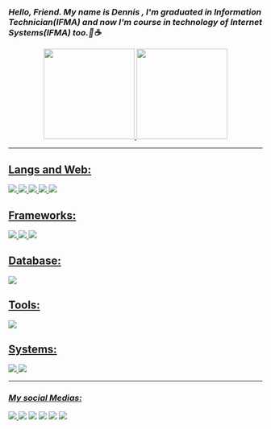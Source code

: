 ### *Hello, Friend. My name is Dennis , I'm graduated in Information Technician(IFMA) and now I'm course in technology of Internet Systems(IFMA) too.👋☕*
<div align="center">
  <a href="https://github.com/DennisGabriel-Dev">
  <img height="180em" src="https://github-readme-stats.vercel.app/api?username=DennisGabriel-Dev&show_icons=true&theme=chartreuse-dark&include_all_commits=true&count_private=true"/>
  <img height="180em" src="https://github-readme-stats.vercel.app/api/top-langs/?username=DennisGabriel-Dev&layout=compact&langs_count=7&theme=chartreuse-dark"/>
</div>
  
***  

## Langs and Web: <br>
![](https://img.shields.io/badge/-Java-informational/?style=for-the-badge&logo=java17&color=orangered&labelColor=black)
![](https://img.shields.io/badge/-Python-informational/?style=for-the-badge&logo=python&color=blue&labelColor=black)
![](https://img.shields.io/badge/-JavaScript-informational/?style=for-the-badge&logo=JavaScript&color=yellow&labelColor=black)
![](https://img.shields.io/badge/-HTML-informational/?style=for-the-badge&logo=HTML5&color=darkorange&labelColor=black)
![](https://img.shields.io/badge/-CSS-informational/?style=for-the-badge&logo=CSS3&color=darkblue&labelColor=black)

## Frameworks:<br>
![](https://img.shields.io/badge/-SpringBoot-informational/?style=for-the-badge&logo=SpringBoot&color=lime&labelColor=black)
![](https://img.shields.io/badge/-NODEJS-informational/?style=for-the-badge&logo=node.js&color=59A03F&labelColor=black)
![](https://img.shields.io/badge/-Bootstrap-informational/?style=for-the-badge&logo=bootstrap&color=800080&labelColor=black)

## Database:
![](https://img.shields.io/badge/-MySQL-informational/?style=for-the-badge&logo=mysql&color=2584FF&labelColor=black)

## Tools:
![](https://img.shields.io/badge/-Git-informational/?style=for-the-badge&logo=git&color=darkorange&labelColor=black)
  
## Systems:
![](https://img.shields.io/badge/Linux-E34F26?style=for-the-badge&logo=linux&logoColor=black)
![](https://img.shields.io/badge/Windows-017AD7?style=for-the-badge&logo=windows&logoColor=white)
  

---
 ### _My social Medias:_
 
  
 <div> 
  <a href="https://gitlab.com/DennisGabriel-Dev"><img src="https://img.shields.io/badge/GitLab-330F63?style=for-the-badge&logo=gitlab&logoColor=white" target="_blank">
  <a href="https://www.youtube.com/channel/UCo8JqfDyJcoFua85ghWuZ_Q" target="_blank"><img src="https://img.shields.io/badge/YouTube-FF0000?style=for-the-badge&logo=youtube&logoColor=white" target="_blank"></a>
     <a href="https://medium.com/@dennisgabr745" target="_blank"><img src="https://img.shields.io/badge/Medium-12100E?style=for-the-badge&logo=medium&logoColor=white" target="_blank"></a>
     <a href="https://www.linkedin.com/in/dennisgabriel-dev/" target="_blank"><img src="https://img.shields.io/badge/-LinkedIn-%230077B5?style=for-the-badge&logo=linkedin&logoColor=white" target="_blank"></a>
  <a href="https://instagram.com/dennisgabriel.dev" target="_blank"><img src="https://img.shields.io/badge/-Instagram-%23E4405F?style=for-the-badge&logo=instagram&logoColor=white" target="_blank"></a>
   <a href="https://www.duolingo.com/profile/dennis.en" target="_blank"><img src="https://img.shields.io/badge/-Duolingo-23E4405F?style=for-the-badge&logo=duolingo&logoColor=white" target="_blank"></a>
 
</div>

